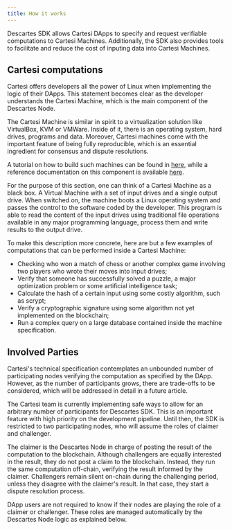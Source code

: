 ```yaml
---
title: How it works
---
```


Descartes SDK allows Cartesi DApps to specify and request verifiable computations to Cartesi Machines. Additionally, the SDK also provides tools to facilitate and reduce the cost of inputing data into Cartesi Machines.

## Cartesi computations

Cartesi offers developers all the power of Linux when implementing the logic of their DApps. This statement becomes clear as the developer understands the Cartesi Machine, which is the main component of the Descartes Node.

The Cartesi Machine is similar in spirit to a virtualization solution like VirtualBox, KVM or VMWare. Inside of it, there is an operating system, hard drives, programs and data. Moreover, Cartesi machines come with the important feature of being fully reproducible, which is an essential ingredient for consensus and dispute resolutions.

A tutorial on how to build such machines can be found in [here](../tutorials/2/introduction.md), while a reference documentation on this component is available [here](../machine/intro.md).

For the purpose of this section, one can think of a Cartesi Machine as a black box. A Virtual Machine with a set of input drives and a single output drive. When switched on, the machine boots a Linux operating system and passes the control to the software coded by the developer. This program is able to read the content of the input drives using traditional file operations available in any major programming language, process them and write results to the output drive.

To make this description more concrete, here are but a few examples of computations that can be performed inside a Cartesi Machine:
- Checking who won a match of chess or another complex game involving two players who wrote their moves into input drives;
- Verify that someone has successfully solved a puzzle, a major optimization problem or some artificial intelligence task;
- Calculate the hash of a certain input using some costly algorithm, such as scrypt;
- Verify a cryptographic signature using some algorithm not yet implemented on the blockchain;
- Run a complex query on a large database contained inside the machine specification.

## Involved Parties

Cartesi's technical specification contemplates an unbounded number of participating nodes verifying the computation as specified by the DApp. However, as the number of participants grows, there are trade-offs to be considered, which will be addressed in detail in a future article.

The Cartesi team is currently implementing safe ways to allow for an arbitrary number of participants for Descartes SDK. This is an important feature with high priority on the development pipeline. Until then, the SDK is restricted to two participating nodes, who will assume the roles of claimer and challenger.

The claimer is the Descartes Node in charge of posting the result of the computation to the blockchain. Although challengers are equally interested in the result, they do not post a claim to the blockchain. Instead, they run the same computation off-chain, verifying the result informed by the claimer. Challengers remain silent on-chain during the challenging period, unless they disagree with the claimer's result. In that case, they start a dispute resolution process.

DApp users are not required to know if their nodes are playing the role of a claimer or challenger. These roles are managed automatically by the Descartes Node logic as explained below.

